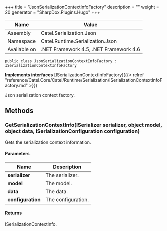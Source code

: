 

+++
title = "JsonSerializationContextInfoFactory" 
description = ""
weight = 20
generator = "SharpDox.Plugins.Hugo"
+++

Name|Value
---|---
Assembly|Catel.Serialization.Json
Namespace|Catel.Runtime.Serialization.Json
Available on|.NET Framework 4.5, .NET Framework 4.6

```
public class JsonSerializationContextInfoFactory : ISerializationContextInfoFactory
```

**Implements interfaces**
[ISerializationContextInfoFactory]({{&lt; relref "reference/Catel.Core/Catel/Runtime/Serialization/ISerializationContextInfoFactory.md" &gt;}})

Json serialization context factory.

## Methods

### GetSerializationContextInfo(ISerializer serializer, object model, object data, ISerializationConfiguration configuration)

Gets the serialization context information.

#### Parameters

Name|Description
---|---
**serializer**|The serializer.
**model**|The model.
**data**|The data.
**configuration**|The configuration.

#### Returns

ISerializationContextInfo.

